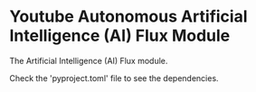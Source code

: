 # Youtube Autonomous Artificial Intelligence (AI) Flux Module

The Artificial Intelligence (AI) Flux module.

Check the 'pyproject.toml' file to see the dependencies.